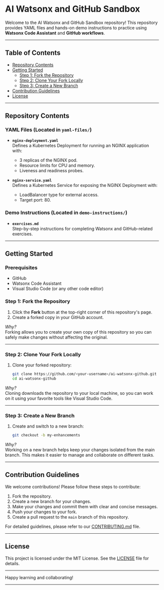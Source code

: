 # AI Watsonx and GitHub Sandbox

Welcome to the AI Watsonx and GitHub Sandbox repository! This repository provides YAML files and hands-on demo instructions to practice using **Watsonx Code Assistant** and **GitHub workflows**.

---

## Table of Contents

- [Repository Contents](#repository-contents)
- [Getting Started](#getting-started)
  - [Step 1: Fork the Repository](#step-1-fork-the-repository)
  - [Step 2: Clone Your Fork Locally](#step-2-clone-your-fork-locally)
  - [Step 3: Create a New Branch](#step-3-create-a-new-branch)
- [Contribution Guidelines](#contribution-guidelines)
- [License](#license)

---

## Repository Contents

### YAML Files (Located in `yaml-files/`)

- **`nginx-deployment.yaml`**  
  Defines a Kubernetes Deployment for running an NGINX application with:
  - 3 replicas of the NGINX pod.
  - Resource limits for CPU and memory.
  - Liveness and readiness probes.

- **`nginx-service.yaml`**  
  Defines a Kubernetes Service for exposing the NGINX Deployment with:
  - LoadBalancer type for external access.
  - Target port: 80.

### Demo Instructions (Located in `demo-instructions/`)

- **`exercises.md`**  
  Step-by-step instructions for completing Watsonx and GitHub-related exercises.

---

## Getting Started

### Prerequisites

- GitHub
- Watsonx Code Assistant
- Visual Studio Code (or any other code editor)

### Step 1: Fork the Repository

1. Click the **Fork** button at the top-right corner of this repository's page.
2. Create a forked copy in your GitHub account.

*Why?*  
Forking allows you to create your own copy of this repository so you can safely make changes without affecting the original.

---

### Step 2: Clone Your Fork Locally

1. Clone your forked repository:

   ```bash
   git clone https://github.com/<your-username>/ai-watsonx-github.git
   cd ai-watsonx-github
   ```

*Why?*  
Cloning downloads the repository to your local machine, so you can work on it using your favorite tools like Visual Studio Code.

---

### Step 3: Create a New Branch

1. Create and switch to a new branch:

   ```bash
   git checkout -b my-enhancements
   ```

*Why?*  
Working on a new branch helps keep your changes isolated from the main branch. This makes it easier to manage and collaborate on different tasks.

---

## Contribution Guidelines

We welcome contributions! Please follow these steps to contribute:

1. Fork the repository.
2. Create a new branch for your changes.
3. Make your changes and commit them with clear and concise messages.
4. Push your changes to your fork.
5. Create a pull request to the `main` branch of this repository.

For detailed guidelines, please refer to our [CONTRIBUTING.md](CONTRIBUTING.md) file.

---

## License

This project is licensed under the MIT License. See the [LICENSE](LICENSE) file for details.

---

Happy learning and collaborating!

---
